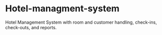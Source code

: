 # Hotel-managment-system
Hotel Management System with room and customer handling, check-ins, check-outs, and reports.
